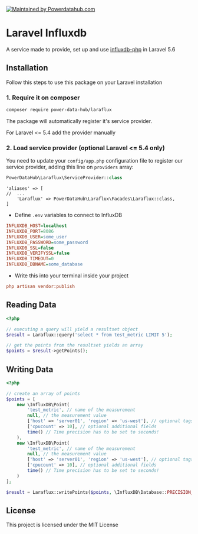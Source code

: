 [![Maintained by Powerdatahub.com](https://img.shields.io/badge/maintained%20by-powerdatahub.com-%233D4DFE.svg?style=for-the-badge)](https://powerdatahub.com/?ref=laraflux)

# Laravel Influxdb

A service made to provide, set up and use [influxdb-php](https://github.com/influxdata/influxdb-php/) in Laravel 5.6

## Installation

Follow this steps to use this package on your Laravel installation

### 1. Require it on composer

```bash
composer require power-data-hub/laraflux
```

The package will automatically register it's service provider.

For Laravel <= 5.4 add the provider manually

### 2. Load service provider (optional Laravel <= 5.4 only)

You need to update your `config/app.php` configuration file to register our service provider, adding this line on `providers` array:

```php
PowerDataHub\Laraflux\ServiceProvider::class
```

```
'aliases' => [
//  ...
    'Laraflux' => PowerDataHub\Laraflux\Facades\Laraflux::class,
]
```

* Define `.env` variables to connect to InfluxDB

```ini
INFLUXDB_HOST=localhost
INFLUXDB_PORT=8086
INFLUXDB_USER=some_user
INFLUXDB_PASSWORD=some_password
INFLUXDB_SSL=false
INFLUXDB_VERIFYSSL=false
INFLUXDB_TIMEOUT=0
INFLUXDB_DBNAME=some_database
```

* Write this into your terminal inside your project

```ini
php artisan vendor:publish
```

## Reading Data

```php
<?php

// executing a query will yield a resultset object
$result = Laraflux::query('select * from test_metric LIMIT 5');

// get the points from the resultset yields an array
$points = $result->getPoints();
```

## Writing Data

```php
<?php

// create an array of points
$points = [
    new \InfluxDB\Point(
        'test_metric', // name of the measurement
        null, // the measurement value
        ['host' => 'server01', 'region' => 'us-west'], // optional tags
        ['cpucount' => 10], // optional additional fields
        time() // Time precision has to be set to seconds!
    ),
    new \InfluxDB\Point(
        'test_metric', // name of the measurement
        null, // the measurement value
        ['host' => 'server01', 'region' => 'us-west'], // optional tags
        ['cpucount' => 10], // optional additional fields
        time() // Time precision has to be set to seconds!
    )
];

$result = Laraflux::writePoints($points, \InfluxDB\Database::PRECISION_SECONDS);
```

License
----

This project is licensed under the MIT License
